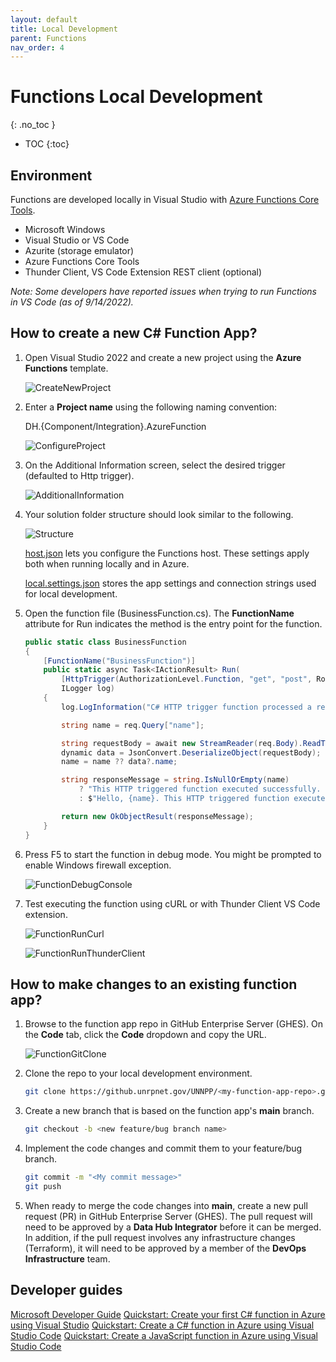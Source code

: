 ```yaml
---
layout: default
title: Local Development
parent: Functions
nav_order: 4
---
```


# Functions Local Development
{: .no_toc }

- TOC
{:toc}

## Environment

Functions are developed locally in Visual Studio with 
[Azure Functions Core Tools](https://docs.microsoft.com/en-us/azure/azure-functions/functions-run-local).

- Microsoft Windows
- Visual Studio or VS Code
- Azurite (storage emulator)
- Azure Functions Core Tools
- Thunder Client, VS Code Extension REST client (optional)

*Note: Some developers have reported issues when trying to run Functions 
in VS Code (as of 9/14/2022).*

## How to create a new C# Function App?

1. Open Visual Studio 2022 and create a new project using the 
**Azure Functions** template.

    ![CreateNewProject](../assets/images/function-create-new-project.png)

2. Enter a **Project name** using the following naming convention:

    DH.{Component/Integration}.AzureFunction

    ![ConfigureProject](../assets/images/function-configure-project.png)

3. On the Additional Information screen, select the desired trigger 
(defaulted to Http trigger).

    ![AdditionalInformation](../assets/images/function-additional-info.png)

4. Your solution folder structure should look similar to the following.

    ![Structure](../assets/images/function-structure.png)

    [host.json](https://docs.microsoft.com/en-us/azure/azure-functions/functions-host-json)
    lets you configure the Functions host. These settings apply both when 
    running locally and in Azure.

    [local.settings.json](https://docs.microsoft.com/en-us/azure/azure-functions/functions-run-local?tabs=v4%2Cwindows%2Ccsharp%2Cportal%2Cbash#local-settings)
    stores the app settings and connection strings used for local 
    development.

5. Open the function file (BusinessFunction.cs). The **FunctionName** attribute 
for Run indicates the method is the entry point for the function.

    ``` csharp
    public static class BusinessFunction
    {
        [FunctionName("BusinessFunction")]
        public static async Task<IActionResult> Run(
            [HttpTrigger(AuthorizationLevel.Function, "get", "post", Route = null)] HttpRequest req,
            ILogger log)
        {
            log.LogInformation("C# HTTP trigger function processed a request.");

            string name = req.Query["name"];

            string requestBody = await new StreamReader(req.Body).ReadToEndAsync();
            dynamic data = JsonConvert.DeserializeObject(requestBody);
            name = name ?? data?.name;

            string responseMessage = string.IsNullOrEmpty(name)
                ? "This HTTP triggered function executed successfully. Pass a name in the query string or in the request body for a personalized response."
                : $"Hello, {name}. This HTTP triggered function executed successfully.";

            return new OkObjectResult(responseMessage);
        }
    }
    ```

6. Press F5 to start the function in debug mode. You might be prompted to 
enable Windows firewall exception.

    ![FunctionDebugConsole](../assets/images/function-debug-console.png)

7. Test executing the function using cURL or with Thunder Client 
VS Code extension.

    ![FunctionRunCurl](../assets/images/function-run-curl.png)

    ![FunctionRunThunderClient](../assets/images/function-run-thunderclient.png)

## How to make changes to an existing function app?

1. Browse to the function app repo in GitHub Enterprise Server (GHES). On 
the **Code** tab, click the **Code** dropdown and copy the URL.

    ![FunctionGitClone](../assets/images/function-git-clone.png)

2. Clone the repo to your local development environment.

    ``` bash
    git clone https://github.unrpnet.gov/UNNPP/<my-function-app-repo>.git
    ```

3. Create a new branch that is based on the function app's **main** branch.

    ``` bash
    git checkout -b <new feature/bug branch name>
    ```

4. Implement the code changes and commit them to your feature/bug branch.

    ``` bash
    git commit -m "<My commit message>"
    git push
    ```

5. When ready to merge the code changes into **main**, create a 
new pull request (PR) in GitHub Enterprise Server (GHES). The pull request 
will need to be approved by a **Data Hub Integrator** before it can be merged. 
In addition, if the pull request involves any infrastructure 
changes (Terraform), it will need to be approved by a member of the 
**DevOps Infrastructure** team.

## Developer guides

[Microsoft Developer Guide](https://docs.microsoft.com/en-us/azure/azure-functions/functions-reference?tabs=blob)
[Quickstart: Create your first C# function in Azure using Visual Studio](https://docs.microsoft.com/en-us/azure/azure-functions/functions-create-your-first-function-visual-studio?tabs=in-process)
[Quickstart: Create a C# function in Azure using Visual Studio Code](https://docs.microsoft.com/en-us/azure/azure-functions/create-first-function-vs-code-csharp?tabs=in-process)
[Quickstart: Create a JavaScript function in Azure using Visual Studio Code](https://docs.microsoft.com/en-us/azure/azure-functions/create-first-function-vs-code-node)
